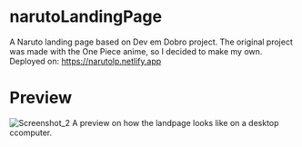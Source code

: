 # narutoLandingPage
A Naruto landing page based on Dev em Dobro project. The original project was made with the One Piece anime, so I decided to make my own.
Deployed on: https://narutolp.netlify.app
# Preview
![Screenshot_2](https://github.com/guivictorfs/narutoLandingPage/assets/44769744/1af304a2-c66a-4a5a-9521-9e2f7011a420)
A preview on how the landpage looks like on a desktop ccomputer.
